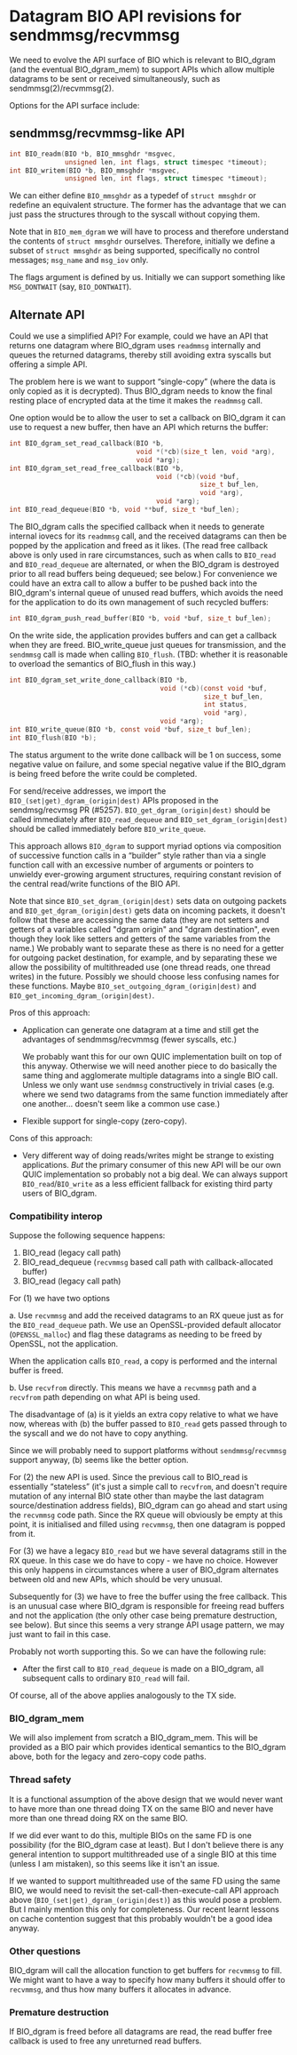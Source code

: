 Datagram BIO API revisions for sendmmsg/recvmmsg
================================================

We need to evolve the API surface of BIO which is relevant to BIO_dgram (and the
eventual BIO_dgram_mem) to support APIs which allow multiple datagrams to be
sent or received simultaneously, such as sendmmsg(2)/recvmmsg(2).

Options for the API surface include:

sendmmsg/recvmmsg-like API
--------------------------

```c
int BIO_readm(BIO *b, BIO_mmsghdr *msgvec,
              unsigned len, int flags, struct timespec *timeout);
int BIO_writem(BIO *b, BIO_mmsghdr *msgvec,
              unsigned len, int flags, struct timespec *timeout);
```

We can either define `BIO_mmsghdr` as a typedef of `struct mmsghdr` or redefine
an equivalent structure. The former has the advantage that we can just pass the
structures through to the syscall without copying them.

Note that in `BIO_mem_dgram` we will have to process and therefore understand
the contents of `struct mmsghdr` ourselves. Therefore, initially we define a
subset of `struct mmsghdr` as being supported, specifically no control messages;
`msg_name` and `msg_iov` only.

The flags argument is defined by us. Initially we can support something like
`MSG_DONTWAIT` (say, `BIO_DONTWAIT`).

Alternate API
-------------

Could we use a simplified API? For example, could we have an API that returns
one datagram where BIO_dgram uses `readmmsg` internally and queues the returned
datagrams, thereby still avoiding extra syscalls but offering a simple API.

The problem here is we want to support “single-copy” (where the data is only
copied as it is decrypted). Thus BIO_dgram needs to know the final resting place
of encrypted data at the time it makes the `readmmsg` call.

One option would be to allow the user to set a callback on BIO_dgram it can use
to request a new buffer, then have an API which returns the buffer:

```c
int BIO_dgram_set_read_callback(BIO *b,
                                void *(*cb)(size_t len, void *arg),
                                void *arg);
int BIO_dgram_set_read_free_callback(BIO *b,
                                     void (*cb)(void *buf,
                                                size_t buf_len,
                                                void *arg),
                                     void *arg);
int BIO_read_dequeue(BIO *b, void **buf, size_t *buf_len);
```

The BIO_dgram calls the specified callback when it needs to generate internal
iovecs for its `readmmsg` call, and the received datagrams can then be popped by
the application and freed as it likes. (The read free callback above is only
used in rare circumstances, such as when calls to `BIO_read` and
`BIO_read_dequeue` are alternated, or when the BIO_dgram is destroyed prior to
all read buffers being dequeued; see below.) For convenience we could have an
extra call to allow a buffer to be pushed back into the BIO_dgram's internal
queue of unused read buffers, which avoids the need for the application to do
its own management of such recycled buffers:

```c
int BIO_dgram_push_read_buffer(BIO *b, void *buf, size_t buf_len);
```

On the write side, the application provides buffers and can get a callback when
they are freed. BIO_write_queue just queues for transmission, and the `sendmmsg`
call is made when calling `BIO_flush`. (TBD: whether it is reasonable to
overload the semantics of BIO_flush in this way.)

```c
int BIO_dgram_set_write_done_callback(BIO *b,
                                      void (*cb)(const void *buf,
                                                 size_t buf_len,
                                                 int status,
                                                 void *arg),
                                      void *arg);
int BIO_write_queue(BIO *b, const void *buf, size_t buf_len);
int BIO_flush(BIO *b);
```

The status argument to the write done callback will be 1 on success, some
negative value on failure, and some special negative value if the BIO_dgram is
being freed before the write could be completed.

For send/receive addresses, we import the `BIO_(set|get)_dgram_(origin|dest)`
APIs proposed in the sendmsg/recvmsg PR (#5257). `BIO_get_dgram_(origin|dest)`
should be called immediately after `BIO_read_dequeue` and
`BIO_set_dgram_(origin|dest)` should be called immediately before
`BIO_write_queue`.

This approach allows `BIO_dgram` to support myriad options via composition of
successive function calls in a “builder” style rather than via a single function
call with an excessive number of arguments or pointers to unwieldy ever-growing
argument structures, requiring constant revision of the central read/write
functions of the BIO API.

Note that since `BIO_set_dgram_(origin|dest)` sets data on outgoing packets and
`BIO_get_dgram_(origin|dest)` gets data on incoming packets, it doesn't follow
that these are accessing the same data (they are not setters and getters of a
variables called "dgram origin" and "dgram destination", even though they look
like setters and getters of the same variables from the name.) We probably want
to separate these as there is no need for a getter for outgoing packet
destination, for example, and by separating these we allow the possibility of
multithreaded use (one thread reads, one thread writes) in the future. Possibly
we should choose less confusing names for these functions. Maybe
`BIO_set_outgoing_dgram_(origin|dest)` and
`BIO_get_incoming_dgram_(origin|dest)`.

Pros of this approach:

  - Application can generate one datagram at a time and still get the advantages
    of sendmmsg/recvmmsg (fewer syscalls, etc.)

    We probably want this for our own QUIC implementation built on top of this
    anyway. Otherwise we will need another piece to do basically the same thing
    and agglomerate multiple datagrams into a single BIO call. Unless we only
    want use `sendmmsg` constructively in trivial cases (e.g. where we send two
    datagrams from the same function immediately after one another... doesn't
    seem like a common use case.)

  - Flexible support for single-copy (zero-copy).

Cons of this approach:

  - Very different way of doing reads/writes might be strange to existing
    applications. *But* the primary consumer of this new API will be our own
    QUIC implementation so probably not a big deal. We can always support
    `BIO_read`/`BIO_write` as a less efficient fallback for existing third party
    users of BIO_dgram.

### Compatibility interop

Suppose the following sequence happens:

1. BIO_read (legacy call path)
2. BIO_read_dequeue (`recvmmsg` based call path with callback-allocated buffer)
3. BIO_read (legacy call path)

For (1) we have two options

a. Use `recvmmsg` and add the received datagrams to an RX queue just as for the
   `BIO_read_dequeue` path. We use an OpenSSL-provided default allocator
   (`OPENSSL_malloc`) and flag these datagrams as needing to be freed by OpenSSL,
   not the application.

   When the application calls `BIO_read`, a copy is performed and the internal
   buffer is freed.

b. Use `recvfrom` directly. This means we have a `recvmmsg` path and a
   `recvfrom` path depending on what API is being used.

   The disadvantage of (a) is it yields an extra copy relative to what we have now,
   whereas with (b) the buffer passed to `BIO_read` gets passed through to the
   syscall and we do not have to copy anything.

   Since we will probably need to support platforms without
   `sendmmsg`/`recvmmsg` support anyway, (b) seems like the better option.

For (2) the new API is used. Since the previous call to BIO_read is essentially
“stateless” (it's just a simple call to `recvfrom`, and doesn't require mutation
of any internal BIO state other than maybe the last datagram source/destination
address fields), BIO_dgram can go ahead and start using the `recvmmsg` code
path. Since the RX queue will obviously be empty at this point, it is
initialised and filled using `recvmmsg`, then one datagram is popped from it.

For (3) we have a legacy `BIO_read` but we have several datagrams still in the
RX queue. In this case we do have to copy - we have no choice. However this only
happens in circumstances where a user of BIO_dgram alternates between old and
new APIs, which should be very unusual.

Subsequently for (3) we have to free the buffer using the free callback. This is
an unusual case where BIO_dgram is responsible for freeing read buffers and not
the application (the only other case being premature destruction, see below).
But since this seems a very strange API usage pattern, we may just want to fail
in this case.

Probably not worth supporting this. So we can have the following rule:

- After the first call to `BIO_read_dequeue` is made on a BIO_dgram, all
  subsequent calls to ordinary `BIO_read` will fail.

Of course, all of the above applies analogously to the TX side.

### BIO_dgram_mem

We will also implement from scratch a BIO_dgram_mem. This will be provided as a
BIO pair which provides identical semantics to the BIO_dgram above, both for the
legacy and zero-copy code paths.

### Thread safety

It is a functional assumption of the above design that we would never want to
have more than one thread doing TX on the same BIO and never have more than one
thread doing RX on the same BIO.

If we did ever want to do this, multiple BIOs on the same FD is one possibility
(for the BIO_dgram case at least). But I don't believe there is any general
intention to support multithreaded use of a single BIO at this time (unless I am
mistaken), so this seems like it isn't an issue.

If we wanted to support multithreaded use of the same FD using the same BIO, we
would need to revisit the set-call-then-execute-call API approach above
(`BIO_(set|get)_dgram_(origin|dest)`) as this would pose a problem. But I mainly
mention this only for completeness. Our recent learnt lessons on cache
contention suggest that this probably wouldn't be a good idea anyway.

### Other questions

BIO_dgram will call the allocation function to get buffers for `recvmmsg` to
fill. We might want to have a way to specify how many buffers it should offer to
`recvmmsg`, and thus how many buffers it allocates in advance.

### Premature destruction

If BIO_dgram is freed before all datagrams are read, the read buffer free
callback is used to free any unreturned read buffers.
